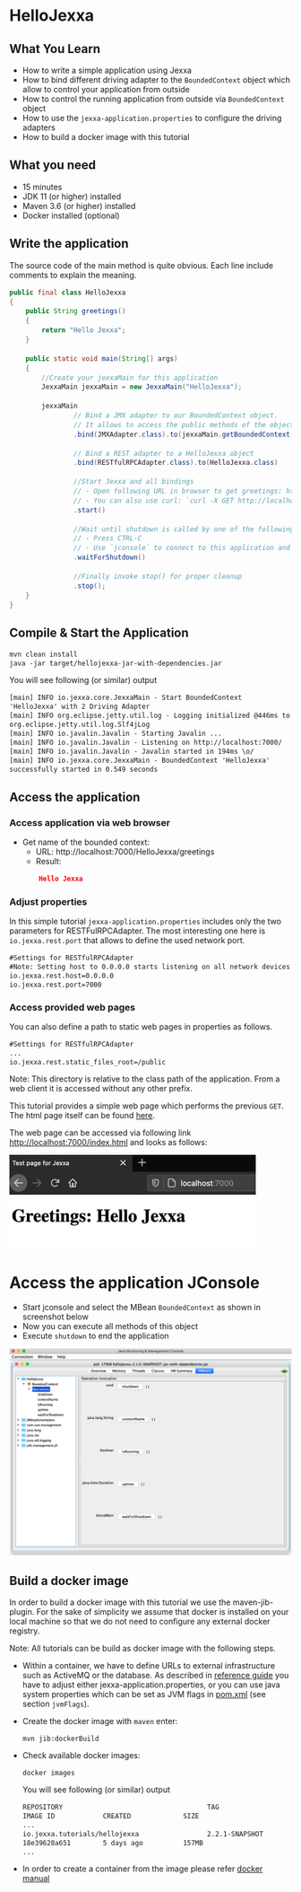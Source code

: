 # HelloJexxa #

## What You Learn ##

*   How to write a simple application using Jexxa
*   How to bind different driving adapter to the `BoundedContext` object which allow to control your application from outside
*   How to control the running application from outside via `BoundedContext` object 
*   How to use the `jexxa-application.properties` to configure the driving adapters
*   How to build a docker image with this tutorial    

## What you need ##

*   15 minutes
*   JDK 11 (or higher) installed 
*   Maven 3.6 (or higher) installed
*   Docker installed (optional)

## Write the application ##

The source code of the main method is quite obvious. Each line include comments to explain the meaning.  

```java     
public final class HelloJexxa
{
    public String greetings()
    {
        return "Hello Jexxa";
    }

    public static void main(String[] args)
    {
        //Create your jexxaMain for this application
        JexxaMain jexxaMain = new JexxaMain("HelloJexxa");

        jexxaMain
                // Bind a JMX adapter to our BoundedContext object.
                // It allows to access the public methods of the object via `jconsole`
                .bind(JMXAdapter.class).to(jexxaMain.getBoundedContext())

                // Bind a REST adapter to a HelloJexxa object
                .bind(RESTfulRPCAdapter.class).to(HelloJexxa.class)

                //Start Jexxa and all bindings
                // - Open following URL in browser to get greetings: http://localhost:7000/HelloJexxa/greetings
                // - You can also use curl: `curl -X GET http://localhost:7000/HelloJexxa/greetings`
                .start()

                //Wait until shutdown is called by one of the following options:
                // - Press CTRL-C
                // - Use `jconsole` to connect to this application and invoke method shutdown
                .waitForShutdown()

                //Finally invoke stop() for proper cleanup
                .stop();
    }
}
```

## Compile & Start the Application ##
```console                                                          
mvn clean install
java -jar target/hellojexxa-jar-with-dependencies.jar
```
You will see following (or similar) output
```console
[main] INFO io.jexxa.core.JexxaMain - Start BoundedContext 'HelloJexxa' with 2 Driving Adapter 
[main] INFO org.eclipse.jetty.util.log - Logging initialized @446ms to org.eclipse.jetty.util.log.Slf4jLog
[main] INFO io.javalin.Javalin - Starting Javalin ...
[main] INFO io.javalin.Javalin - Listening on http://localhost:7000/
[main] INFO io.javalin.Javalin - Javalin started in 194ms \o/
[main] INFO io.jexxa.core.JexxaMain - BoundedContext 'HelloJexxa' successfully started in 0.549 seconds
```

## Access the application 

### Access application via web browser
*   Get name of the bounded context:
    *   URL: http://localhost:7000/HelloJexxa/greetings
    *   Result: 
    ```Json 
        Hello Jexxa 
    ```

### Adjust properties ###
In this simple tutorial `jexxa-application.properties` includes only the two parameters for RESTFulRPCAdapter.
The most interesting one here is `io.jexxa.rest.port` that allows to define the used network port.

```properties                                                          
#Settings for RESTfulRPCAdapter
#Note: Setting host to 0.0.0.0 starts listening on all network devices 
io.jexxa.rest.host=0.0.0.0
io.jexxa.rest.port=7000
```

### Access provided web pages
You can also define a path to static web pages in properties as follows. 
```properties                                                          
#Settings for RESTfulRPCAdapter
...
io.jexxa.rest.static_files_root=/public
```

Note: This directory is relative to the class path of the application. From a web client it is accessed without any other prefix. 

This tutorial provides a simple web page which performs the previous `GET`. The html page itself can be found [here](src/main/resources/public/index.html).

The web page can be accessed via following link [http://localhost:7000/index.html](http://localhost:7000/index.html) and looks as follows: 

![Webpage](images/Webpage.jpg)
    
# Access the application JConsole ###

*   Start jconsole and select the MBean `BoundedContext` as shown in screenshot below
*   Now you can execute all methods of this object 
*   Execute `shutdown` to end the application 

![JConsole](images/JConsole.png) 

## Build a docker image ##
In order to build a docker image with this tutorial we use the maven-jib-plugin. For the sake of simplicity we assume
that docker is installed on your local machine so that we do not need to configure any external docker registry.

Note: All tutorials can be build as docker image with the following steps.      

*   Within a container, we have to define URLs to external infrastructure such as ActiveMQ or the database. As described in [reference guide](https://repplix.github.io/Jexxa/jexxa_reference.html#_application_configuration) you have to adjust either jexxa-application.properties, or you can use java system properties which can be set as JVM flags in [pom.xml](pom.xml) (see section `jvmFlags`). 

*   Create the docker image with `maven` enter: 
    ```console                                                          
    mvn jib:dockerBuild
    ``` 

*   Check available docker images:                                                
    ```console                                                          
    docker images
    ``` 
    You will see following (or similar) output
    ```console                                                          
    REPOSITORY                                    TAG                 IMAGE ID            CREATED             SIZE
    ...
    io.jexxa.tutorials/hellojexxa                 2.2.1-SNAPSHOT      18e39628a651        5 days ago          157MB
    ...
    ``` 

*   In order to create a container from the image please refer [docker manual](https://docs.docker.com/)               
              